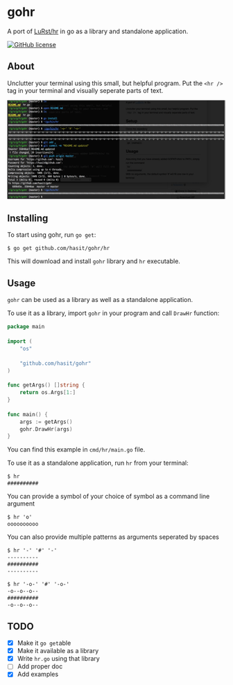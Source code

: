 # gohr

A port of [LuRst/hr](https://github.com/LuRsT/hr) in go as a library and standalone application.

[![GitHub license](https://img.shields.io/badge/license-MIT-blue.svg)](https://raw.githubusercontent.com/hasit/gohr/master/LICENSE.txt)

## About

Unclutter your terminal using this small, but helpful program. Put the `<hr />` tag in your terminal and visually seperate parts of text.

![hr.go](assests/gohr.png)

## Installing

To start using gohr, run `go get`:

```terminal
$ go get github.com/hasit/gohr/hr
```

This will download and install `gohr` library and `hr` executable.

## Usage

`gohr` can be used as a library as well as a standalone application.

To use it as a library, import `gohr` in your program and call `DrawHr` function:

```go
package main

import (
	"os"

	"github.com/hasit/gohr"
)

func getArgs() []string {
	return os.Args[1:]
}

func main() {
	args := getArgs()
	gohr.DrawHr(args)
}
```

You can find this example in `cmd/hr/main.go` file.

To use it as a standalone application, run `hr` from your terminal:

```
$ hr
##########
```

You can provide a symbol of your choice of symbol as a command line argument

```
$ hr 'o'
oooooooooo
```

You can also provide multiple patterns as arguments seperated by spaces

```
$ hr '-' '#' '-'
----------
##########
----------
```

```
$ hr '-o-' '#' '-o-'
-o--o--o--
##########
-o--o--o--
```

## TODO

- [x] Make it `go get`able
- [x] Make it available as a library
- [x] Write `hr.go` using that library
- [ ] Add proper doc
- [x] Add examples
